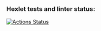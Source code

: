 ### Hexlet tests and linter status:
[![Actions Status](https://github.com/anorone/js-algorithms-project-lvl1/workflows/hexlet-check/badge.svg)](https://github.com/anorone/js-algorithms-project-lvl1/actions)